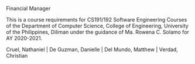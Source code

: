 Financial Manager

This is a course requirements for CS191/192 Software Engineering Courses of the Department of Computer Science, College of Engineering, University of the Philippines, Diliman under the guidance of Ma. Rowena C. Solamo for AY 2020-2021.

Cruel, Nathaniel | De Guzman, Danielle | Del Mundo, Matthew | Verdad, Christian

